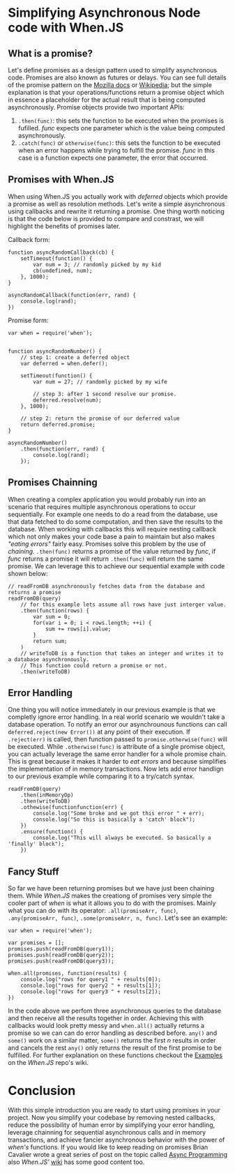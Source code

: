 # Simplifying Asynchronous Node code with When.JS

## What is a promise? 

Let's define promises as a design pattern used to simplify asynchronous code. Promises are also known as futures or delays. You can see full details of the promise pattern on the [Mozilla docs](https://developer.mozilla.org/en-US/docs/Web/JavaScript/Reference/Global_Objects/Promise) or [Wikipedia](https://en.wikipedia.org/wiki/Futures_and_promises); but the simple explanation is that your operations/functions return a promise object which in essence a placeholder for the actual result that is being computed asynchronously. Promise objects provide two important APIs: 

1. `.then(func)`: this sets the function to be executed when the promises is fufilled. *func* expects one parameter which is the value being computed asynchronously.
2. `.catch(func)` or `otherwise(func)`: this sets the function to be executed when an error happens while trying to fulfill the promise. *func* in this case is a function expects one parameter, the error that occurred.

## Promises with When.JS

When using When.JS you actually work with *deferred* objects which provide a promise as well as resolution methods. Let's write a simple asynchronous using callbacks and rewrite it returning a promise. One thing  worth noticing is that the code below is provided to compare and constrast, we will highlight the benefits of promises later. 

Callback form:

```
function asyncRandomCallback(cb) {
	setTimeout(function() {
		var num = 3; // randomly picked by my kid
		cb(undefined, num);
	}, 1000);
}

asyncRandomCallback(function(err, rand) {
	console.log(rand);
})
```

Promise form:

```
var when = require('when');


function asyncRandomNumber() {
	// step 1: create a deferred object
	var deferred = when.defer();
	
	setTimeout(function() {
		var num = 27; // randomly picked by my wife
	
		// step 3: after 1 second resolve our promise. 
		deferred.resolve(num);
	}, 1000);
	
	// step 2: return the promise of our deferred value
	return deferred.promise;
}

asyncRandomNumber()
	.then(function(err, rand) {
		console.log(rand);
	});
``` 

## Promises Chainning

When creating a complex application you would probably run into an scenario that requires multiple asynchronous operations to occur sequentially. For example one needs to do a read from the database, use that data fetched to do some computation, and then save the results to the database. When working with callbacks this will require nesting callback which not only makes your code base a pain to maintain but also makes _"eating errors"_ fairly easy. Promises solve this problem by the use of _chaining_. `.then(func)` returns a promise of the value returned by _func_, if _func_ returns a promise it will return `.then(func)` will return the same promise. We can leverage this to achieve our sequential example with code shown below: 

```
// readFromDB asynchronously fetches data from the database and returns a promise
readFromDB(query)
	// for this example lets assume all rows have just interger value.
	.then(function(rows) {
		var sum = 0;
		for(var i = 0; i < rows.length; ++i) {
			sum += rows[i].value;
		}		
		return sum;
	)
	// writeToDB is a function that takes an integer and writes it to a database asynchronously. 
	// This function could return a promise or not.
	.then(writeToDB)  
```

## Error Handling

One thing you will notice immediately in our previous example is that we completly ignore error handling. In a real world scenario we wouldn't take a database operation. To notify an error our asynchrounous functions can call `deferred.reject(new Error())` at any point of their execution. If `.reject(err)` is called, then function passed to `promise.otherwise(func)` will be executed. While `.otherwise(func)` is attribute of a single promise object, you can actually leverage the same error handler for a whole promise chain. This is great because it makes it harder to _eat errors_ and because simplifies the implementation of in memory transactions. Now lets add error handlign to our previous example while comparing it to a try/catch syntax.

```
readFromDB(query)
	.then(inMemoryOp)
	.then(writeToDB)  
	.othewise(functionfunction(err) {
		console.log("Some broke and we got this error " + err);
		console.log("So this is basically a 'catch' block");
	})
	.ensure(function() {
		console.log("This will always be executed. So basically a 'finally' block");
	})
```

## Fancy Stuff 

So far we have been returning promises but we have just been chaining them. While _When.JS_ makes the creationg of promises very simple the cooler part of _when_ is what it allows you to do with the promises. Mainly what you can do with its operator: `.all(promiseArr, func)`, `.any(promiseArr, func)`, `.some(promiseArr, n, func)`. Let's see an example:

```
var when = require('when');

var promises = [];
promises.push(readFromDB(query1));
promises.push(readFromDB(query2));
promises.push(readFromDB(query3));

when.all(promises, function(results) {
	console.log("rows for query1 " + results[0]);
	console.log("rows for query2 " + results[1]);
	console.log("rows for query3 " + results[2]);
})
```

In the code above we perfom three asynchronous queries to the database and then receive all the results together in order. Achieving this with callbacks would look pretty messy and `when.all()` actually returns a promise so we can can do error handling as described before. `any()` and `some()` work on a similar matter, `some()` returns the first _n_ results in order and cancels the rest `any()` only returns the result of the first promise to be fulfilled. For further explanation on these functions checkout the [Examples](https://github.com/cujojs/when/wiki/Examples) on the _When.JS_ repo's wiki.

# Conclusion

With this simple introduction you are ready to start using promises in your project. Now you  simplify your codebase by removing nested callbacks, reduce the possibility of human error by simplifying your error handling, leverage chainning for sequential asynchronous calls and in memory transactions, and achieve fancier asynchronous behavior with the power of _when's_ functions.  If you would like to keep reading on promises Brian Cavalier wrote a great series of post on the topic called [Async Programming](http://blog.briancavalier.com/async-programming-part-1-it-s-messy/) also _When.JS'_ [wiki](https://github.com/cujojs/when) has some good content too.
